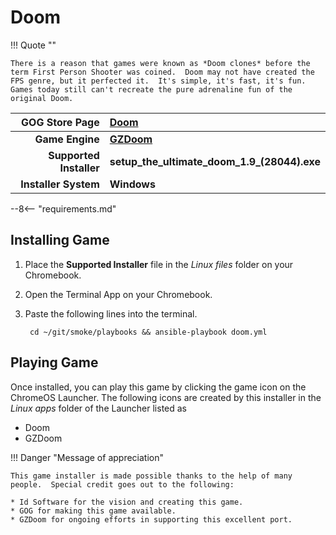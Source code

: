 # Doom

!!! Quote ""

    There is a reason that games were known as *Doom clones* before the term First Person Shooter was coined.  Doom may not have created the FPS genre, but it perfected it.  It's simple, it's fast, it's fun.  Games today still can't recreate the pure adrenaline fun of the original Doom.

| GOG Store Page | [Doom](https://www.gog.com/en/game/doom_1993) |
|--:|:--|
| **Game Engine** | **[GZDoom](https://zdoom.org/index)** |
| **Supported Installer** | **setup_the_ultimate_doom_1.9_(28044).exe** |
| **Installer System** | **Windows** |

--8<-- "requirements.md"

## Installing Game

1. Place the **Supported Installer** file in the *Linux files* folder on your Chromebook.
1. Open the Terminal App on your Chromebook.
1. Paste the following lines into the terminal.

        cd ~/git/smoke/playbooks && ansible-playbook doom.yml
   
## Playing Game

Once installed, you can play this game by clicking the game icon on the ChromeOS Launcher.  The following icons are created by this installer in the *Linux apps* folder of the Launcher listed as
    
* Doom
* GZDoom

!!! Danger "Message of appreciation"

    This game installer is made possible thanks to the help of many people.  Special credit goes out to the following:
    
    * Id Software for the vision and creating this game.
    * GOG for making this game available.
    * GZDoom for ongoing efforts in supporting this excellent port.